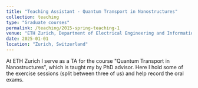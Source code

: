 ```yaml
---
title: "Teaching Assistant - Quantum Transport in Nanostructures"
collection: teaching
type: "Graduate courses"
permalink: /teaching/2015-spring-teaching-1
venue: "ETH Zurich, Department of Electrical Engineering and Information Technology"
date: 2025-01-01
location: "Zurich, Switzerland"
---
```


At ETH Zurich I serve as a TA for the course "Quantum Transport in Nanostructures", which is taught my by PhD advisor. Here I hold some of the exercise sessions (split between three of us) and help record the oral exams.
